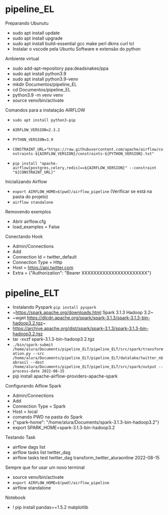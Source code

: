 # pipeline_EL

Preparando Ubunutu

* sudo apt install update
* sudo apt install upgrade
* sudo apt install build-essential gcc make perl dkms curl tcl
* Instalar o vscode pela Ubuntu Software e extensão do python

Ambiente virtual

* sudo add-apt-repository ppa:deadsnakes/ppa
* sudo apt install python3.9
* sudo apt install python3.9-venv
* mkdir Documentos/pipeline_EL
* cd Documentos/pipeline_EL
* python3.9 -m venv venv
* source venv/bin/activate



Comandos para a instalação AIRFLOW
* ```sudo apt install python3-pip```

* ```AIRFLOW_VERSION=2.3.2```
* ```PYTHON_VERSION=3.9```
* ```CONSTRAINT_URL="https://raw.githubusercontent.com/apache/airflow/constraints-${AIRFLOW_VERSION}/constraints-${PYTHON_VERSION}.txt"```
* ```pip install "apache-airflow[postgres,celery,redis]==${AIRFLOW_VERSION}" --constraint "${CONSTRAINT_URL}"```

Inicializando Airflow

* ```export AIRFLOW_HOME=$(pwd)/airflow_pipeline``` (Verificar se está na pasta do projeto)
* ```airflow standalone```

Removendo exemplos

* Abrir airflow.cfg
* load_examples = False

Conectando Hook

* Admin/Connections
* Add
* Connection Id = twitter_default
* Connection Type = Http
* Host = https://api.twitter.com
* Extra = {"Authorization": "Bearer XXXXXXXXXXXXXXXXXXXXXX"}

# pipeline_ELT

* Instalando Pyspark ```pip install pyspark```
* ~https://spark.apache.org/downloads.html Spark 3.1.3 Hadoop 3.2~
* ~wget https://dlcdn.apache.org/spark/spark-3.1.3/spark-3.1.3-bin-hadoop3.2.tgz~
* https://archive.apache.org/dist/spark/spark-3.1.3/spark-3.1.3-bin-hadoop3.2.tgz
* tar -xvzf spark-3.1.3-bin-hadoop3.2.tgz  
* ``` ./bin/spark-submit /home/alura/Documents/pipeline_ELT/pipeline_ELT/src/spark/transformation.py --src /home/alura/Documents/pipeline_ELT/pipeline_ELT/datalake/twitter_nbabrasil --dest /home/alura/Documents/pipeline_ELT/pipeline_ELT/src/spark/output --process-date 2022-08-15 ```
* pip install apache-airflow-providers-apache-spark

Configurando Aiflow Spark

* Admin/Connections
* Add
* Connection Type = Spark
* Host = local
* comando PWD na pasta do Spark
* {"spark-home": "/home/alura/Documents/spark-3.1.3-bin-hadoop3.2"}
* export SPARK_HOME=spark-3.1.3-bin-hadoop3.2

Testando Task

* airflow dags list
* airflow tasks list twitter_dag
* airflow tasks test twitter_dag transform_twitter_aluraonline 2022-08-15

Sempre que for usar um novo terminal

* source venv/bin/activate
* ```export AIRFLOW_HOME=$(pwd)/airflow_pipeline```
* airflow standalone

Notebook
* ! pip install pandas==1.5.2 matplotlib
